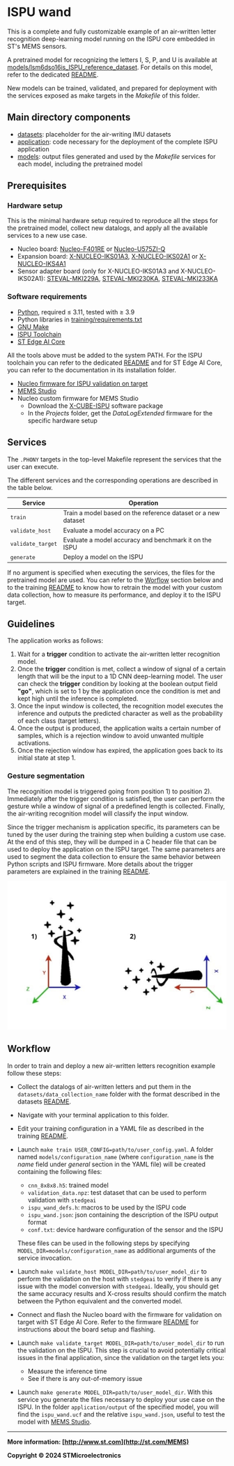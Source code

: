# ISPU wand

This is a complete and fully customizable example of an air-written letter recognition deep-learning model running on the ISPU core embedded in ST's MEMS sensors.

A pretrained model for recognizing the letters I, S, P, and U is available at [models/lsm6dso16is_ISPU_reference_dataset](./models/lsm6dso16is_ISPU_reference_dataset). For details on this model, refer to the dedicated [README](./models/lsm6dso16is_ISPU_reference_dataset/README.md).

New models can be trained, validated, and prepared for deployment with the services exposed as make targets in the *Makefile* of this folder.

## Main directory components

* [datasets](./datasets): placeholder for the air-writing IMU datasets
* [application](./application): code necessary for the deployment of the complete ISPU application
* [models](./models): output files generated and used by the *Makefile* services for each model, including the pretrained model

## Prerequisites

### Hardware setup

This is the minimal hardware setup required to reproduce all the steps for the pretrained model, collect new datalogs, and apply all the available services to a new use case.

- Nucleo board: [Nucleo-F401RE](https://www.st.com/en/evaluation-tools/nucleo-f401re.html) or [Nucleo-U575ZI-Q](https://www.st.com/en/evaluation-tools/nucleo-u575zi-q.html)
- Expansion board: [X-NUCLEO-IKS01A3](https://www.st.com/en/ecosystems/x-nucleo-iks01a3.html), [X-NUCLEO-IKS02A1](https://www.st.com/en/ecosystems/x-nucleo-iks02a1.html) or [X-NUCLEO-IKS4A1](https://www.st.com/en/ecosystems/x-nucleo-iks4a1.html)
- Sensor adapter board (only for X-NUCLEO-IKS01A3 and X-NUCLEO-IKS02A1): [STEVAL-MKI229A](https://www.st.com/en/evaluation-tools/steval-mki229a.html), [STEVAL-MKI230KA](https://www.st.com/en/evaluation-tools/steval-mki230ka.html), [STEVAL-MKI233KA](https://www.st.com/en/evaluation-tools/steval-mki233ka.html)

### Software requirements

- [Python](https://www.python.org), required ≤ 3.11, tested with ≥ 3.9
- Python libraries in [training/requirements.txt](./training/requirements.txt)
- [GNU Make](https://www.gnu.org/software/make)
- [ISPU Toolchain](https://www.st.com/en/development-tools/ispu-toolchain.html)
- [ST Edge AI Core](https://www.st.com/en/development-tools/stedgeai-core.html)

All the tools above must be added to the system PATH. For the ISPU toolchain you can refer to the dedicated [README](https://github.com/STMicroelectronics/ispu-examples/blob/master/README.md) and for ST Edge AI Core, you can refer to the documentation in its installation folder.

- [Nucleo firmware for ISPU validation on target](../../host_firmware/nucleo_ispu_stedgeai_validate)
- [MEMS Studio](https://www.st.com/en/development-tools/mems-studio.html)
- Nucleo custom firmware for MEMS Studio
   - Download the [X-CUBE-ISPU](https://www.st.com/en/embedded-software/x-cube-ispu.html) software package
   - In the *Projects* folder, get the *DataLogExtended* firmware for the specific hardware setup

## Services

The `.PHONY` targets in the top-level Makefile represent the services that the user can execute.

The different services and the corresponding operations are described in the table below.

| Service           | Operation                                                        |
| ----------------- | ---------------------------------------------------------------- |
| `train`           | Train a model based on the reference dataset or a new dataset    |
| `validate_host`   | Evaluate a model accuracy on a PC |
| `validate_target` | Evaluate a model accuracy and benchmark it on the ISPU |
| `generate`        | Deploy a model on the ISPU                                       |

If no argument is specified when executing the services, the files for the pretrained model are used. You can refer to the [Worflow](#workflow) section below and to the training [README](./training/README.md) to know how to retrain the model with your custom data collection, how to measure its performance, and deploy it to the ISPU target.

## Guidelines

The application works as follows:

1. Wait for a **trigger** condition to activate the air-written letter recognition model.
2. Once the **trigger** condition is met, collect a window of signal of a certain length that will be the input to a 1D CNN deep-learning model. The user can check the **trigger** condition by looking at the boolean output field **"go"**, which is set to 1 by the application once the condition is met and kept high until the inference is completed.
3. Once the input window is collected, the recognition model executes the inference and outputs the predicted character as well as the probability of each class (target letters).
4. Once the output is produced, the application waits a certain number of samples, which is a rejection window to avoid unwanted multiple activations.
5. Once the rejection window has expired, the application goes back to its initial state at step 1.

### Gesture segmentation

The recognition model is triggered going from position 1) to position 2). Immediately after the trigger condition is satisfied, the user can perform the gesture while a window of signal of a predefined length is collected. Finally, the air-writing recognition model will classify the input window.

Since the trigger mechanism is application specific, its parameters can be tuned by the user during the training step when building a custom use case. At the end of this step, they will be dumped in a C header file that can be used to deploy the application on the ISPU target. The same parameters are used to segment the data collection to ensure the same behavior between Python scripts and ISPU firmware. More details about the trigger parameters are explained in the training [README](./training/README.md).

![](images/img1.jpg)

## Workflow

In order to train and deploy a new air-written letters recognition example follow these steps:

- Collect the datalogs of air-written letters and put them in the `datasets/data_collection_name` folder with the format described in the datasets [README](./datasets/README.md).
- Navigate with your terminal application to this folder.
- Edit your training configuration in a YAML file as described in the training [README](./training/README.md).
- Launch `make train USER_CONFIG=path/to/user_config.yaml`. A folder named `models/configuration_name` (where `configuration_name` is the *name* field under *general* section in the YAML file) will be created containing the following files:
   - `cnn_8x8x8.h5`: trained model
   - `validation_data.npz`: test dataset that can be used to perform validation with `stedgeai`
   - `ispu_wand_defs.h`: macros to be used by the ISPU code
   - `ispu_wand.json`: json containing the description of the ISPU output format
   - `conf.txt`: device hardware configuration of the sensor and the ISPU

   These files can be used in the following steps by specifying `MODEL_DIR=models/configuration_name` as additional arguments of the service invocation.
- Launch `make validate_host MODEL_DIR=path/to/user_model_dir` to perform the validation on the host with `stedgeai` to verify if there is any issue with the model conversion with `stedgeai`. Ideally, you should get the same accuracy results and X-cross results should confirm the match between the Python equivalent and the converted model.
- Connect and flash the Nucleo board with the firmware for validation on target with ST Edge AI Core. Refer to the firmware [README](../../host_firmware/nucleo_ispu_stedgeai_validate/README.md) for instructions about the board setup and flashing.
- Launch `make validate_target MODEL_DIR=path/to/user_model_dir` to run the validation on the ISPU. This step is crucial to avoid potentially critical issues in the final application, since the validation on the target lets you:
   - Measure the inference time
   - See if there is any out-of-memory issue
- Launch `make generate MODEL_DIR=path/to/user_model_dir`. With this service you generate the files necessary to deploy your use case on the ISPU. In the folder `application/output` of the specified model, you will find the `ispu_wand.ucf` and the relative `ispu_wand.json`, useful to test the model with [MEMS Studio](https://www.st.com/en/development-tools/mems-studio.html).

------

**More information: [http://www.st.com](http://st.com/MEMS)**

**Copyright © 2024 STMicroelectronics**
